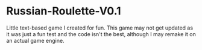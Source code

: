# Russian-Roulette-V0.1
Little text-based game I created for fun. This game may not get updated as it was just a fun test and the code isn't the best, although I may remake it on an actual game engine.

